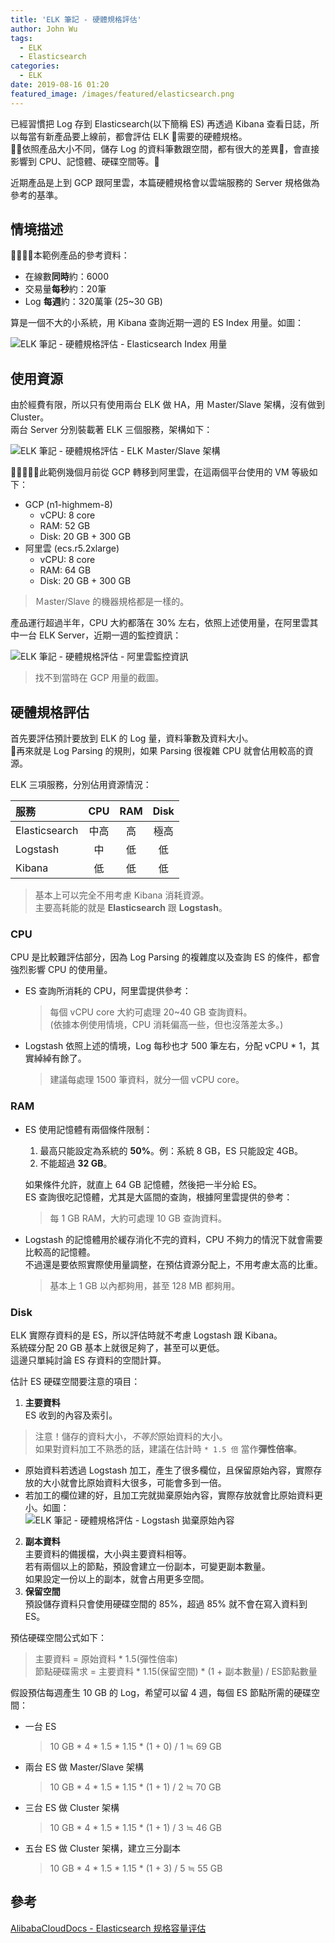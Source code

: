 ```yaml
---
title: 'ELK 筆記 - 硬體規格評估'
author: John Wu
tags:
  - ELK
  - Elasticsearch
categories:
  - ELK
date: 2019-08-16 01:20
featured_image: /images/featured/elasticsearch.png
---
```


已經習慣把 Log 存到 Elasticsearch(以下簡稱 ES) 再透過 Kibana 查看日誌，所以每當有新產品要上線前，都會評估 ELK 需要的硬體規格。  
依照產品大小不同，儲存 Log 的資料筆數跟空間，都有很大的差異，會直接影響到 CPU、記憶體、硬碟空間等。  

近期產品是上到 GCP 跟阿里雲，本篇硬體規格會以雲端服務的 Server 規格做為參考的基準。  

<!-- more -->

## 情境描述

本範例產品的參考資料：  

* 在線數**同時**約：6000  
* 交易量**每秒**約：20筆  
* Log **每週**約：320萬筆 (25~30 GB)  

算是一個不大的小系統，用 Kibana 查詢近期一週的 ES Index 用量。如圖：  

![ELK 筆記 - 硬體規格評估 - Elasticsearch Index 用量](/images/b/34.png)  

## 使用資源  

由於經費有限，所以只有使用兩台 ELK 做 HA，用 Ｍaster/Slave 架構，沒有做到 Cluster。  
兩台 Server 分別裝載著 ELK 三個服務，架構如下：  

![ELK 筆記 - 硬體規格評估 - ELK Ｍaster/Slave 架構](/images/b/36.png)  

此範例幾個月前從 GCP 轉移到阿里雲，在這兩個平台使用的 VM 等級如下：  

* GCP (n1-highmem-8)
  * vCPU: 8 core
  * RAM: 52 GB
  * Disk: 20 GB + 300 GB
* 阿里雲 (ecs.r5.2xlarge)
  * vCPU: 8 core
  * RAM: 64 GB
  * Disk: 20 GB + 300 GB

> Ｍaster/Slave 的機器規格都是一樣的。  

產品運行超過半年，CPU 大約都落在 30% 左右，依照上述使用量，在阿里雲其中一台 ELK Server，近期一週的監控資訊：  

![ELK 筆記 - 硬體規格評估 - 阿里雲監控資訊](/images/b/35.png)  

> 找不到當時在 GCP 用量的截圖。  

## 硬體規格評估

首先要評估預計要放到 ELK 的 Log 量，資料筆數及資料大小。  
再來就是 Log Parsing 的規則，如果 Parsing 很複雜 CPU 就會佔用較高的資源。  

ELK 三項服務，分別佔用資源情況：  

| 服務 | CPU | RAM | Disk |
|:---|:---:|:---:|:---:|
| Elasticsearch | 中高 | 高 | 極高 |
| Logstash | 中 | 低 | 低 |
| Kibana | 低 | 低 | 低 |

> 基本上可以完全不用考慮 Kibana 消耗資源。  
> 主要高耗能的就是 **Elasticsearch** 跟 **Logstash**。  

### CPU

CPU 是比較難評估部分，因為 Log Parsing 的複雜度以及查詢 ES 的條件，都會強烈影響 CPU 的使用量。  

* ES 查詢所消耗的 CPU，阿里雲提供參考：  
  > 每個 vCPU core 大約可處理 20~40 GB 查詢資料。  
  > (依據本例使用情境，CPU 消耗偏高一些，但也沒落差太多。)  

* Logstash 依照上述的情境，Log 每秒也才 500 筆左右，分配 vCPU * 1，其實綽綽有餘了。  
  > 建議每處理 1500 筆資料，就分一個 vCPU core。  

### RAM

* ES 使用記憶體有兩個條件限制：  
  1. 最高只能設定為系統的 **50%**。例：系統 8 GB，ES 只能設定 4GB。  
  2. 不能超過 **32 GB**。  

  如果條件允許，就直上 64 GB 記憶體，然後把一半分給 ES。  
  ES 查詢很吃記憶體，尤其是大區間的查詢，根據阿里雲提供的參考：  
  > 每 1 GB RAM，大約可處理 10 GB 查詢資料。  

* Logstash 的記憶體用於緩存消化不完的資料，CPU 不夠力的情況下就會需要比較高的記憶體。  
  不過還是要依照實際使用量調整，在預估資源分配上，不用考慮太高的比重。  
  > 基本上 1 GB 以內都夠用，甚至 128 MB 都夠用。  

### Disk

ELK 實際存資料的是 ES，所以評估時就不考慮 Logstash 跟 Kibana。  
系統碟分配 20 GB 基本上就很足夠了，甚至可以更低。  
這邊只單純討論 ES 存資料的空間計算。  

估計 ES 硬碟空間要注意的項目：  

1. **主要資料**  
  ES 收到的內容及索引。  
  > 注意！儲存的資料大小，*不等於*原始資料的大小。  
  > 如果對資料加工不熟悉的話，建議在估計時 `* 1.5 倍` 當作**彈性倍率**。  
  * 原始資料若透過 Logstash 加工，產生了很多欄位，且保留原始內容，實際存放的大小就會比原始資料大很多，可能會多到一倍。  
  * 若加工的欄位建的好，且加工完就拋棄原始內容，實際存放就會比原始資料更小。如圖：  
    ![ELK 筆記 - 硬體規格評估 - Logstash 拋棄原始內容](/images/b/37.png)  
2. **副本資料**  
  主要資料的備援檔，大小與主要資料相等。  
  若有兩個以上的節點，預設會建立一份副本，可變更副本數量。  
  如果設定一份以上的副本，就會占用更多空間。  
3. **保留空間**  
  預設儲存資料只會使用硬碟空間的 85%，超過 85% 就不會在寫入資料到 ES。  

預估硬碟空間公式如下：  
> 主要資料 = 原始資料 \* 1.5(彈性倍率)  
> 節點硬碟需求 = 主要資料 \* 1.15(保留空間) \* (1 + 副本數量) / ES節點數量

假設預估每週產生 10 GB 的 Log，希望可以留 4 週，每個 ES 節點所需的硬碟空間：

* 一台 ES  
  > 10 GB \* 4 \* 1.5 \* 1.15 \* (1 + 0) / 1 ≒ 69 GB
* 兩台 ES 做 Master/Slave 架構  
  > 10 GB \* 4 \* 1.5 \* 1.15 \* (1 + 1) / 2 ≒ 70 GB
* 三台 ES 做 Cluster 架構
  > 10 GB \* 4 \* 1.5 \* 1.15 \* (1 + 1) / 3 ≒ 46 GB
* 五台 ES 做 Cluster 架構，建立三分副本
  > 10 GB \* 4 \* 1.5 \* 1.15 \* (1 + 3) / 5 ≒ 55 GB

## 參考

[AlibabaCloudDocs - Elasticsearch 规格容量评估](https://github.com/AlibabaCloudDocs/elasticsearch/blob/master/cn.zh-CN/快速入门/规格容量评估.md)